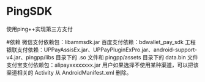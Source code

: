 # PingSDK
使用ping++实现第三方支付

#依赖
微信支付依赖包：libammsdk.jar
百度支付依赖：bdwallet_pay_sdk 工程
银联支付依赖：UPPayAssisEx.jar、UPPayPluginExPro.jar、android-support-v4.jar、pingpp/libs 目录下的 .so 文件和 pingpp/assets 目录下的 data.bin 文件
支付宝支付依赖包：alipayxxxxxxxx.jar
用户如果选择不使用某种渠道，可以把该渠道相关的 Activity 从 AndroidManifest.xml 删除。


